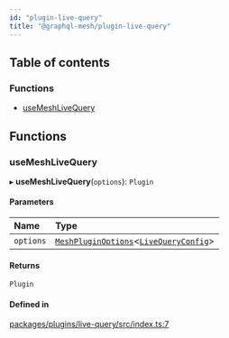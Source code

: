 ```yaml
---
id: "plugin-live-query"
title: "@graphql-mesh/plugin-live-query"
---
```


## Table of contents

### Functions

- [useMeshLiveQuery](plugins_live_query_src#usemeshlivequery)

## Functions

### useMeshLiveQuery

▸ **useMeshLiveQuery**(`options`): `Plugin`

#### Parameters

| Name | Type |
| :------ | :------ |
| `options` | [`MeshPluginOptions`](types_src#meshpluginoptions)\<[`LiveQueryConfig`](/docs/api/interfaces/types_src.YamlConfig.LiveQueryConfig)> |

#### Returns

`Plugin`

#### Defined in

[packages/plugins/live-query/src/index.ts:7](https://github.com/Urigo/graphql-mesh/blob/master/packages/plugins/live-query/src/index.ts#L7)
